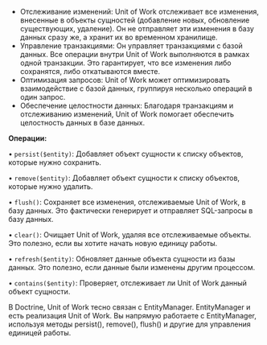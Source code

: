 - Отслеживание изменений: Unit of Work отслеживает все изменения, внесенные в объекты сущностей (добавление новых, обновление существующих, удаление). Он не отправляет эти изменения в базу данных сразу же, а хранит их во временном хранилище.
- Управление транзакциями: Он управляет транзакциями с базой данных. Все операции внутри Unit of Work выполняются в рамках одной транзакции. Это гарантирует, что все изменения либо сохранятся, либо откатываются вместе.
- Оптимизация запросов: Unit of Work может оптимизировать взаимодействие с базой данных, группируя несколько операций в один запрос.
- Обеспечение целостности данных: Благодаря транзакциям и отслеживанию изменений, Unit of Work помогает обеспечить целостность данных в базе данных.

**Операции:**

• `persist($entity)`: Добавляет объект сущности к списку объектов, которые нужно сохранить.

• `remove($entity)`: Добавляет объект сущности к списку объектов, которые нужно удалить.

• `flush()`: Сохраняет все изменения, отслеживаемые Unit of Work, в базу данных. Это фактически генерирует и отправляет SQL-запросы в базу данных.

• `clear()`: Очищает Unit of Work, удаляя все отслеживаемые объекты. Это полезно, если вы хотите начать новую единицу работы.

• `refresh($entity)`: Обновляет данные объекта сущности из базы данных. Это полезно, если данные были изменены другим процессом.

• `contains($entity)`: Проверяет, отслеживает ли Unit of Work данный объект сущности.

В Doctrine, Unit of Work тесно связан с EntityManager. EntityManager и есть реализация Unit of Work. Вы напрямую работаете с EntityManager, используя методы persist(), remove(), flush() и другие для управления единицей работы.